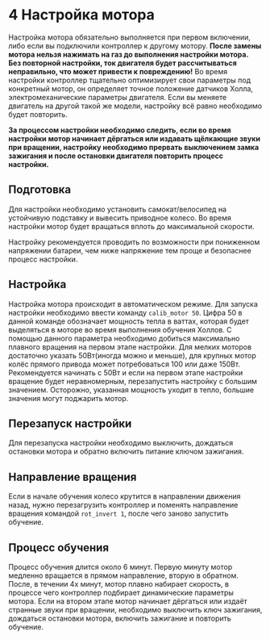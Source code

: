 # 4 Настройка мотора
Настройка мотора обязательно выполняется при первом включении, либо если вы подключили контроллер к другому мотору.  **После замены мотора нельзя нажимать на газ до выполнения настройки мотора. Без повторной настройки, ток двигателя будет рассчитываться неправильно, что может привести к повреждению!**
Во время настройки контроллер тщательно оптимизирует свои параметры под конкретный мотор, он определяет точное положение датчиков Холла, электромеханические параметры двигателя. Если вы меняете двигатель на другой такой же модели, настройку всё равно необходимо будет повторить.  

**За процессом настройки необходимо следить, если во время настройки мотор начинает дёргаться или издавать щёлкающие звуки при вращении, настройку необходимо прервать выключением замка зажигания и после остановки двигателя повторить процесс настройки.**

## Подготовка
Для настройки необходимо установить самокат/велосипед на устойчивую подставку и вывесить приводное колесо. Во время настройки мотор будет вращаться вплоть до максимальной скорости.

Настройку рекомендуется проводить по возможности при пониженном напряжении батареи, чем ниже напряжение тем проще и безопаснее процесс настройки.
## Настройка
Настройка мотора происходит в автоматическом режиме. Для запуска настройки необходимо ввести команду `calib_motor 50`. Цифра 50 в данной команде обозначает мощность тепла в ваттах, которая будет выделяться в моторе во время выполнения обучения Холлов. С помощью данного параметра необходимо добиться максимально плавного вращения на первом этапе настройки. Для мелких моторов достаточно указать 50Вт(иногда можно и меньше), для крупных мотор колёс прямого привода может потребоваться 100 или даже 150Вт. Рекомендуется начинать с 50Вт и если на первом этапе настройки вращение будет неравномерным, перезапустить настройку с большим значением. Осторожно, указанная мощность уходит в тепло, большие значения могут поджарить мотор.  

## Перезапуск настройки
Для перезапуска настройки необходимо выключить, дождаться остановки мотора и обратно включить питание ключом зажигания.  

## Направление вращения
Если в начале обучения колесо крутится в направлении движения назад, нужно перезагрузить контроллер и поменять направление вращения командой `rot_invert 1`, после чего заново запустить обучение.

## Процесс обучения
Процесс обучения длится около 6 минут. Первую минуту мотор медленно вращается в прямом направление, вторую в обратном. После, в течении 4х минут, мотор плавно набирает скорость, в процессе чего контроллер подбирает динамические параметры мотора. 
Если на втором этапе мотор начинает дёргаться или издаёт странные звуки при вращении, необходимо выключить ключ зажигания, дождаться остановки мотора, включить зажигание и повторить обучение.